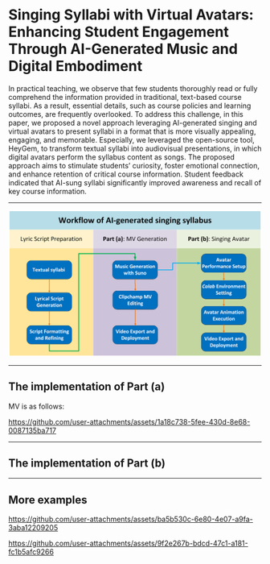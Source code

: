 # Singing Syllabi with Virtual Avatars: Enhancing Student Engagement Through AI-Generated Music and Digital Embodiment

In practical teaching, we observe that few students thoroughly read or fully comprehend the information provided in traditional, text-based course syllabi. As a result, essential details, such as course policies and learning outcomes, are frequently overlooked. To address this challenge, in this paper, we proposed a novel approach leveraging AI-generated singing and virtual avatars to present syllabi in a format that is more visually appealing, engaging, and memorable. Especially, we leveraged the open-source tool, HeyGem, to transform textual syllabi into audiovisual presentations, in which digital avatars perform the syllabus content as songs. The proposed approach aims to stimulate students’ curiosity, foster emotional connection, and enhance retention of critical course information. Student feedback indicated that AI-sung syllabi significantly improved awareness and recall of key course information. 

---

![image](./materials/Figure1.png)


---

## The implementation of Part (a)


MV is as follows:

https://github.com/user-attachments/assets/1a18c738-5fee-430d-8e68-0087135ba717

---
## The implementation of Part (b)




---
## More examples

https://github.com/user-attachments/assets/ba5b530c-6e80-4e07-a9fa-3aba12209205

https://github.com/user-attachments/assets/9f2e267b-bdcd-47c1-a181-fc1b5afc9266

